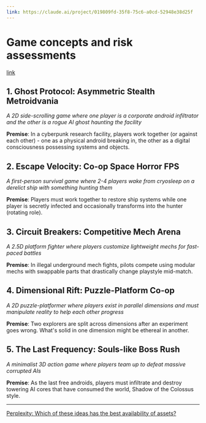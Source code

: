 ```yaml
---
link: https://claude.ai/project/019809fd-35f8-75c6-a0cd-52948e38d25f
---
```

# Game concepts and risk assessments 
[link](https://claude.ai/chat/deb91e57-847b-4619-ab1e-ad3747edc3ba)

## 1. **Ghost Protocol: Asymmetric Stealth Metroidvania**

_A 2D side-scrolling game where one player is a corporate android infiltrator and the other is a rogue AI ghost haunting the facility_

**Premise**: In a cyberpunk research facility, players work together (or against each other) - one as a physical android breaking in, the other as a digital consciousness possessing systems and objects.

## 2. **Escape Velocity: Co-op Space Horror FPS**

_A first-person survival game where 2-4 players wake from cryosleep on a derelict ship with something hunting them_

**Premise**: Players must work together to restore ship systems while one player is secretly infected and occasionally transforms into the hunter (rotating role).

## 3. **Circuit Breakers: Competitive Mech Arena**

_A 2.5D platform fighter where players customize lightweight mechs for fast-paced battles_

**Premise**: In illegal underground mech fights, pilots compete using modular mechs with swappable parts that drastically change playstyle mid-match.

## 4. **Dimensional Rift: Puzzle-Platform Co-op**

_A 2D puzzle-platformer where players exist in parallel dimensions and must manipulate reality to help each other progress_

**Premise**: Two explorers are split across dimensions after an experiment goes wrong. What's solid in one dimension might be ethereal in another.

## 5. **The Last Frequency: Souls-like Boss Rush**

_A minimalist 3D action game where players team up to defeat massive corrupted AIs_

**Premise**: As the last free androids, players must infiltrate and destroy towering AI cores that have consumed the world, Shadow of the Colossus style.

---

[Perplexity: Which of these ideas has the best availability of assets?](https://www.perplexity.ai/search/which-of-the-following-have-th-uWlGK_ZoQ3O6qq0XuLGy_Q)

